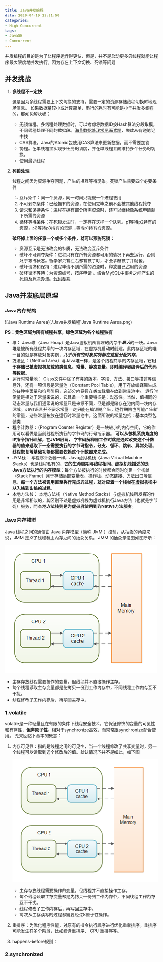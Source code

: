 ```yaml
---
title: Java并发编程
date: 2020-04-19 23:21:50
categories:
- High Concurrent
tags:
- JavaSE
- Concurrent
---
```


并发编程的目的是为了让程序运行得更快，但是，并不是启动更多的线程就能让程序最大限度地并发执行。因为存在上下文切换、死锁等问题

<!--more-->

## 并发挑战

1. **多线程不一定快**

    这是因为多线程需要上下文切换的支持，需要一定的资源存储线程切换时地现场信息。 如果数据量较小或计算简单，串行的耗时有可能是小于并发多线程的，那如何解决呢？

   * 无锁编程。多线程处理数据时，可以考虑将数据ID按Hash算法分段取模，不同线程处理不同的数据段。[海量数据处理常见面试题](https://mp.weixin.qq.com/s/rjGqxUvrEqJNlo09GrT1Dw)，失效从有道笔记中找
   * CAS算法。Java的Atomic包使用CAS算法来更新数据，而不需要加锁
   * 协程。在单线程里实现多任务的调度，并在单线程里面维持多个任务的切换。
   * 使用最少线程

2. **死锁处理**

   线程之间因为资源争夺问题，产生的相互等待现象。死锁产生需要四个必要条件

   1. 互斥条件：同一个资源，同一时间只能被一个进程使用
   2. 不可剥夺条件：已经拥有的资源，在使用完毕之前不会被其他线程抢夺
   3. 请求和保持条件：进程在拥有部分所需资源时，还可以继续像系统申请剩下所需的资源
   4. 循环等待条件：在死锁发生时，一定存在这样一个队列。p1等待p2持有的资源，p2等待p3持有的资源...等待p1持有的资源。

   **破坏掉上面的任意一个或多个条件，就可以预防死锁：**

   * 资源互斥是无法改变的特质，无法改变互斥条件
   * 破坏不可剥夺条件：进程只有在所有资源都可用的情况下再去运行，否则处于等待状态。哲学家只有左右都有筷子时，才会拿起筷子并就餐。
   * 破坏请求和保持：进程申请不到所需的资源时，释放自己占用的资源
   *  破坏循环等待：为资源编号，按序申请 。结合MySQL中事务之间产生的死锁及解决办法。[代码参考](https://www.jianshu.com/p/ea718226c56f)

## Java并发底层原理

### Java内存结构

![Java Runtime Aarea](.\Java并发编程\Java Runtime Aarea.png)

**PS：黄色区域为所有线程共享，绿色区域为各个线程独有**

- 堆： Java堆（Java Heap）是Java虚拟机所管理的内存中***最大***的一块。Java堆是被所有线程共享的一块内存区域，在虚拟机启动时创建。此内存区域的唯一目的就是存放对象实例，***几乎所有的对象实例都在这里分配内存***。 
-  方法区：（Method Area）与Java堆一样，是各个线程共享的内存区域，**它用于存储已被虚拟机加载的类信息、常量、静态变量、即时编译器编译后的代码等数据**。 
-  运行时常量池： Class文件中除了有类的版本、字段、方法、接口等描述等信息外，还有一项信息是常量池（Constant Pool Table），用于存放编译期生成的各种字面量和符号引用，这部分内容将在类加载后存放到常量池中。  运行时常量是相对于常量来说的，它具备一个重要特征是：动态性。当然，值相同的动态常量与我们通常说的常量只是来源不同，但是都是储存在池内同一块内存区域。Java语言并不要求常量一定只能在编译期产生，运行期间也可能产生新的常量，这些常量被放在运行时常量池中。这里所说的常量包括：基本类型包装类 
-  程序计数器：（Program Counter Register）是一块较小的内存空间，它的作用可以看做是当前线程所执行的字节码的行号指示器。 **可以从微机系统角度的IP指令指针理解，在JVM层面， 字节码解释器工作时就是通过改变这个计数器的值来选取下一条需要执行的字节码指令，分支、循环、跳转、异常处理、线程恢复等基础功能都需要依赖这个计数器来完成。**
- JVM栈： 与程序计数器一样，Java虚拟机栈（Java Virtual Machine Stacks）也是线程私有的，**它的生命周期与线程相同**。**虚拟机栈描述的是Java方法执行的内存模型**：每个方法被执行的时候都会同时创建一个栈帧（Stack Frame）用于存储局部变量表、操作栈、动态链接、方法出口等信息。**每一个方法被调用直至执行完成的过程，就对应着一个栈帧在虚拟机栈中从入栈到出栈的过程**。  
- 本地方法栈： 本地方法栈（Native Method Stacks）与虚拟机栈所发挥的作用是非常相似的，其区别不过是虚拟机栈为虚拟机执行Java方法（也就是字节码）服务，而**本地方法栈则是为虚拟机使用到的Native方法服务**。 

### Java内存模型

Java 线程之间的通信由 Java 内存模型（简称 JMM ）控制，从抽象的⻆度来说，JMM 定义了线程和主内存之间的抽象关系。 JMM 的抽象示意图如图所示：

![](.\Java并发编程\java-volatile-1.png)

- 主存存放线程需要操作的变量，但线程并不直接操作主存。
- 每个线程读取主存变量都是先拷贝一份到工作内存中，不同线程工作内存互不干扰。
- 线程修改了工作内存后，再写回主存中。

### 1.volatile

volatile是一种轻量且在有限的条件下线程安全技术，它保证修饰的变量的可见性和有序性，**但非原子性**。相对于synchronize高效，而常常跟synchronize配合使用。 先来回忆下基本的概念：

1. 内存可见性：指的是线程之间的可见性，当一个线程修改了共享变量时，另一个线程可以读取到这个修改后的值。默认情况下并不是如此，如下图

   ![JMM](.\Java并发编程\java-volatile-1.png)

   - 主存存放线程需要操作的变量，但线程并不直接操作主存。
   - 每个线程读取主存变量都是先拷贝一份到工作内存中，不同线程工作内存互不干扰。
   - 线程修改了工作内存后，再写回主存中。
   - 每次从主存读写的过程都需要经过8原子性操作。 

2. 重排序：为优化程序性能，对原有的指令执⾏顺序进⾏优化重新排序。重排序可能发⽣在多个阶段，⽐如编译重排序、 CPU 重排序等。

3. happens-before规则：

### 2.synchronized







